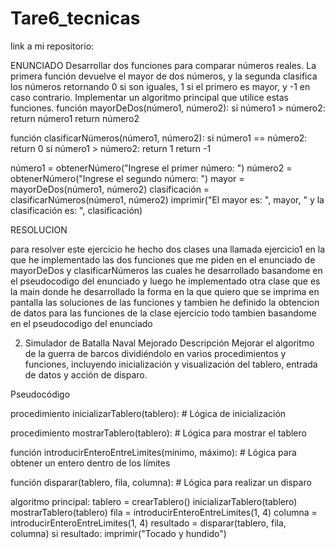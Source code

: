 # Tare6_tecnicas
link a mi repositorio: 

ENUNCIADO
Desarrollar dos funciones para comparar números reales. La primera función devuelve el mayor de dos números, y la segunda clasifica los números retornando 0 si son iguales, 1 si el primero es mayor, y -1 en caso contrario. Implementar un algoritmo principal que utilice estas funciones. 
función mayorDeDos(número1, número2):
    si número1 > número2:
        return número1
    return número2

función clasificarNúmeros(número1, número2):
    si número1 == número2:
        return 0
    si número1 > número2:
        return 1
    return -1

número1 = obtenerNúmero("Ingrese el primer número: ")
número2 = obtenerNúmero("Ingrese el segundo número: ")
mayor = mayorDeDos(número1, número2)
clasificación = clasificarNúmeros(número1, número2)
imprimir("El mayor es: ", mayor, " y la clasificación es: ", clasificación)
 
 RESOLUCION 

 para resolver este ejercicio he hecho dos clases una llamada ejercicio1 en la que he implementado las dos funciones que me piden en el enunciado de mayorDeDos y  clasificarNúmeros las cuales he desarrollado basandome en el pseudocodigo del enunciado y luego he implementado otra clase que es la main donde he desarrollado la forma en la que quiero que se imprima en pantalla las soluciones de las funciones y tambien he definido la obtencion de datos para las funciones de la clase ejercicio todo tambien basandome en el pseudocodigo del enunciado

 2. Simulador de Batalla Naval Mejorado
Descripción
Mejorar el algoritmo de la guerra de barcos dividiéndolo en varios procedimientos y funciones, incluyendo inicialización y visualización del tablero, entrada de datos y acción de disparo.

Pseudocódigo

procedimiento inicializarTablero(tablero):
    # Lógica de inicialización

procedimiento mostrarTablero(tablero):
    # Lógica para mostrar el tablero

función introducirEnteroEntreLimites(mínimo, máximo):
    # Lógica para obtener un entero dentro de los límites

función disparar(tablero, fila, columna):
    # Lógica para realizar un disparo

algoritmo principal:
    tablero = crearTablero()
    inicializarTablero(tablero)
    mostrarTablero(tablero)
    fila = introducirEnteroEntreLimites(1, 4)
    columna = introducirEnteroEntreLimites(1, 4)
    resultado = disparar(tablero, fila, columna)
    si resultado:
        imprimir("Tocado y hundido")
